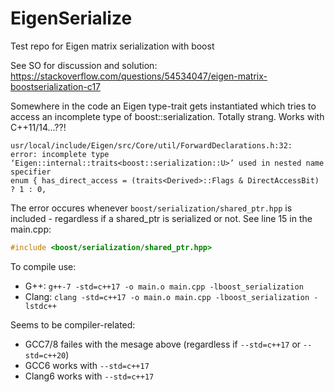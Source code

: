 # EigenSerialize
Test repo for Eigen matrix serialization with boost

See SO for discussion and solution: https://stackoverflow.com/questions/54534047/eigen-matrix-boostserialization-c17

Somewhere in the code an Eigen type-trait gets instantiated which tries to access an incomplete
type of boost::serialization. Totally strang. Works with C++11/14...??!

    usr/local/include/Eigen/src/Core/util/ForwardDeclarations.h:32:
    error: incomplete type ‘Eigen::internal::traits<boost::serialization::U>’ used in nested name specifier
    enum { has_direct_access = (traits<Derived>::Flags & DirectAccessBit) ? 1 : 0,

The error occures whenever `boost/serialization/shared_ptr.hpp` is included - regardless if a shared_ptr is serialized or not. See line 15 in the main.cpp:

```C++
#include <boost/serialization/shared_ptr.hpp>
``` 
To compile use:

- G++: `g++-7 -std=c++17 -o main.o main.cpp -lboost_serialization`
- Clang: `clang -std=c++17 -o main.o main.cpp -lboost_serialization -lstdc++`


Seems to be compiler-related:
- GCC7/8 failes with the mesage above (regardless if `--std=c++17` or `--std=c++20`)
- GCC6 works with `--std=c++17`
- Clang6 works with `--std=c++17`
